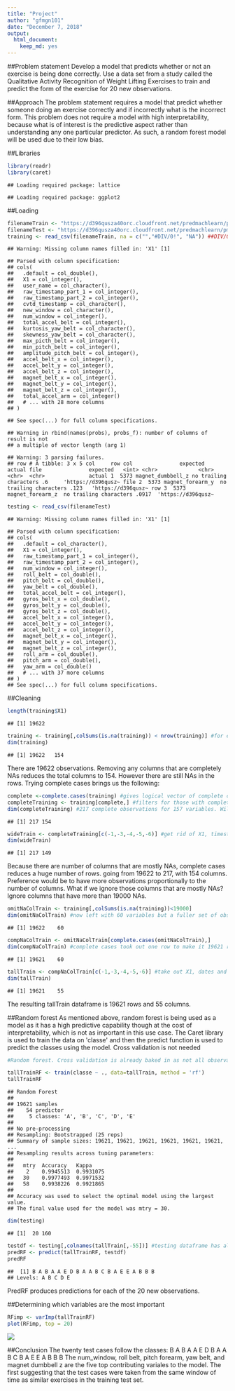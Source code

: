 ```yaml
---
title: "Project"
author: "gfmgn101"
date: "December 7, 2018"
output: 
  html_document: 
    keep_md: yes
---
```




##Problem statement
Develop a model that predicts whether or not an exercise is being done correctly. Use a data set from a study called the Qualitative Activity Recognition of Weight Lifting Exercises to train and predict the form of the exercise for 20 new observations.

##Approach
The problem statement requires a model that predict whether someone doing an exercise correctly and if incorrectly what is the incorrect form. This problem does not require a model with high interpretability, because what is of interest is the predictive aspect rather than understanding any one particular predictor. As such, a random forest model will be used due to their low bias.

##Libraries


```r
library(readr)
library(caret)
```

```
## Loading required package: lattice
```

```
## Loading required package: ggplot2
```

##Loading

```r
filenameTrain <- "https://d396qusza40orc.cloudfront.net/predmachlearn/pml-training.csv"
filenameTest <- "https://d396qusza40orc.cloudfront.net/predmachlearn/pml-testing.csv"
training <- read_csv(filenameTrain, na = c("","#DIV/0!", "NA")) ##DIV/0! comes in as character
```

```
## Warning: Missing column names filled in: 'X1' [1]
```

```
## Parsed with column specification:
## cols(
##   .default = col_double(),
##   X1 = col_integer(),
##   user_name = col_character(),
##   raw_timestamp_part_1 = col_integer(),
##   raw_timestamp_part_2 = col_integer(),
##   cvtd_timestamp = col_character(),
##   new_window = col_character(),
##   num_window = col_integer(),
##   total_accel_belt = col_integer(),
##   kurtosis_yaw_belt = col_character(),
##   skewness_yaw_belt = col_character(),
##   max_picth_belt = col_integer(),
##   min_pitch_belt = col_integer(),
##   amplitude_pitch_belt = col_integer(),
##   accel_belt_x = col_integer(),
##   accel_belt_y = col_integer(),
##   accel_belt_z = col_integer(),
##   magnet_belt_x = col_integer(),
##   magnet_belt_y = col_integer(),
##   magnet_belt_z = col_integer(),
##   total_accel_arm = col_integer()
##   # ... with 28 more columns
## )
```

```
## See spec(...) for full column specifications.
```

```
## Warning in rbind(names(probs), probs_f): number of columns of result is not
## a multiple of vector length (arg 1)
```

```
## Warning: 3 parsing failures.
## row # A tibble: 3 x 5 col     row col               expected               actual file               expected   <int> <chr>             <chr>                  <chr>  <chr>              actual 1  5373 magnet_dumbbell_z no trailing characters .6     'https://d396qusz~ file 2  5373 magnet_forearm_y  no trailing characters .123   'https://d396qusz~ row 3  5373 magnet_forearm_z  no trailing characters .0917  'https://d396qusz~
```

```r
testing <- read_csv(filenameTest)
```

```
## Warning: Missing column names filled in: 'X1' [1]
```

```
## Parsed with column specification:
## cols(
##   .default = col_character(),
##   X1 = col_integer(),
##   raw_timestamp_part_1 = col_integer(),
##   raw_timestamp_part_2 = col_integer(),
##   num_window = col_integer(),
##   roll_belt = col_double(),
##   pitch_belt = col_double(),
##   yaw_belt = col_double(),
##   total_accel_belt = col_integer(),
##   gyros_belt_x = col_double(),
##   gyros_belt_y = col_double(),
##   gyros_belt_z = col_double(),
##   accel_belt_x = col_integer(),
##   accel_belt_y = col_integer(),
##   accel_belt_z = col_integer(),
##   magnet_belt_x = col_integer(),
##   magnet_belt_y = col_integer(),
##   magnet_belt_z = col_integer(),
##   roll_arm = col_double(),
##   pitch_arm = col_double(),
##   yaw_arm = col_double()
##   # ... with 37 more columns
## )
## See spec(...) for full column specifications.
```

##Cleaning

```r
length(training$X1)
```

```
## [1] 19622
```

```r
training <- training[,colSums(is.na(training)) < nrow(training)] #for each col, sum the number of NAs. If the sum is less than the total number of rows then keep the column. creates a logical vector same length as number of columns. If the NAs equal the number or rows (entire row of NA) then exclude the column.
dim(training)
```

```
## [1] 19622   154
```

There are 19622 observations. Removing any columns that are completely NAs reduces the total columns to 154. However there are still NAs in the rows. Trying complete cases brings us the following: 


```r
complete <-complete.cases(training) #gives logical vector of complete cases
completeTraining <- training[complete,] #filters for those with complete cases
dim(completeTraining) #217 complete observations for 157 variables. Will there be enough overservations if we want to have a validation data set?
```

```
## [1] 217 154
```

```r
wideTrain <- completeTraining[c(-1,-3,-4,-5,-6)] #get rid of X1, timestamps (assuming when exercises recorded are irrelevant) and new window which are all 'yes'
dim(wideTrain)
```

```
## [1] 217 149
```

Because there are number of columns that are mostly NAs, complete cases reduces a huge number of rows. going from 19622 to 217, with 154 columns. Preference would be to have more observations proportionally to the number of columns. What if we ignore those columns that are mostly NAs? Ignore columns that have more than 19000 NAs. 


```r
omitNaColTrain <- training[,colSums(is.na(training))<19000]
dim(omitNaColTrain) #now left with 60 variables but a fuller set of observations
```

```
## [1] 19622    60
```

```r
compNaColTrain <- omitNaColTrain[complete.cases(omitNaColTrain),]
dim(compNaColTrain) #complete cases took out one row to make it 19621 rows instead of 19622
```

```
## [1] 19621    60
```

```r
tallTrain <- compNaColTrain[c(-1,-3,-4,-5,-6)] #take out X1, dates and new window
dim(tallTrain)
```

```
## [1] 19621    55
```

The resulting tallTrain dataframe is 19621 rows and 55 columns. 

##Random forest
As mentioned above, random forest is being used as a model as it has a high predictive capability though at the cost of interpretability, which is not as important in this use case. The Caret library is used to train the data on 'classe' and then the predict function is used to predict the classes using the model. Cross validation is not needed 



```r
#Random forest. Cross validation is already baked in as not all observations are used to create the decision trees.

tallTrainRF <- train(classe ~ ., data=tallTrain, method = 'rf')
tallTrainRF
```

```
## Random Forest 
## 
## 19621 samples
##    54 predictor
##     5 classes: 'A', 'B', 'C', 'D', 'E' 
## 
## No pre-processing
## Resampling: Bootstrapped (25 reps) 
## Summary of sample sizes: 19621, 19621, 19621, 19621, 19621, 19621, ... 
## Resampling results across tuning parameters:
## 
##   mtry  Accuracy   Kappa    
##    2    0.9945513  0.9931075
##   30    0.9977493  0.9971532
##   58    0.9938226  0.9921865
## 
## Accuracy was used to select the optimal model using the largest value.
## The final value used for the model was mtry = 30.
```

```r
dim(testing)
```

```
## [1]  20 160
```

```r
testdf <- testing[,colnames(tallTrain[,-55])] #testing dataframe has all the original columns, need to subset just to the ones that were used in the training set
predRF <- predict(tallTrainRF, testdf)
predRF
```

```
##  [1] B A B A A E D B A A B C B A E E A B B B
## Levels: A B C D E
```
PredRF produces predictions for each of the 20 new observations.

##Determining which variables are the most important

```r
RFimp <- varImp(tallTrainRF)
plot(RFimp, top = 20)
```

![](projectClass8Wk4_files/figure-html/varImportance-1.png)<!-- -->

##Conclusion
The twenty test cases follow the classes: B A B A A E D B A A B C B A E E A B B B
The num_window, roll belt, pitch forearm, yaw belt, and magnet dumbbell z are the five top contributing variales to the model. The first suggesting that the test cases were taken from the same window of time as similar exercises in the training test set.
